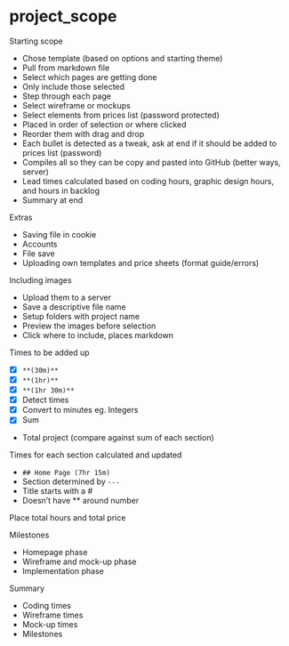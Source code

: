 # project_scope

Starting scope

* Chose template (based on options and starting theme)
* Pull from markdown file
* Select which pages are getting done
* Only include those selected
* Step through each page
* Select wireframe or mockups
* Select elements from prices list (password protected)
* Placed in order of selection or where clicked
* Reorder them with drag and drop
* Each bullet is detected as a tweak, ask at end if it should be added to prices list (password)
* Compiles all so they can be copy and pasted into GitHub (better ways, server)
* Lead times calculated based on coding hours, graphic design hours, and hours in backlog
* Summary at end

Extras

* Saving file in cookie
* Accounts
* File save
* Uploading own templates and price sheets (format guide/errors)

Including images

* Upload them to a server
* Save a descriptive file name
* Setup folders with project name
* Preview the images before selection
* Click where to include, places markdown

Times to be added up

- [x] ```**(30m)**```
- [x] ```**(1hr)**```
- [x] ```**(1hr 30m)**```
- [x] Detect times
- [x] Convert to minutes eg. Integers
- [x] Sum
* Total project (compare against sum of each section)

Times for each section calculated and updated

* ```## Home Page (7hr 15m)```
* Section determined by ```---```
* Title starts with a #
* Doesn’t have ** around number

Place total hours and total price

Milestones

* Homepage phase
* Wireframe and mock-up phase
* Implementation phase

Summary

* Coding times
* Wireframe times
* Mock-up times
* Milestones